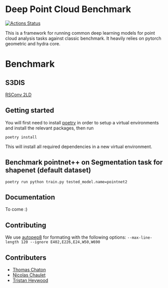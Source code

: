 # Deep Point Cloud Benchmark
[![Actions Status](https://github.com/nicolas-chaulet/deeppointcloud-benchmarks/workflows/unittest/badge.svg)](https://github.com/nicolas-chaulet/deeppointcloud-benchmarks/actions)

This is a framework for running common deep learning models for point cloud analysis tasks against classic benchmark. It heavily relies on pytorch geometric and hydra core.

# Benchmark
## S3DIS

[RSConv 2LD](/benchmark/s3dis_fold5/RSConv_2LD.md)

## Getting started
You will first need to install [poetry](https://poetry.eustace.io/) in order to setup a virtual environments and install the relevant packages, then run
```
poetry install
```
This will install all required dependencies in a new virtual environment.

## Benchmark pointnet++ on Segmentation task for shapenet (default dataset)
```
poetry run python train.py tested_model.name=pointnet2
```

## Documentation

To come :)

## Contributing
We use [autopep8](https://github.com/hhatto/autopep8) for formating with the following options:
`--max-line-length 120 --ignore E402,E226,E24,W50,W690`

## Contributers
- [Thomas Chaton](https://github.com/tchaton)
- [Nicolas Chaulet](https://github.com/nicolas-chaulet)
- [Tristan Heywood](https://github.com/tristanheywood)
